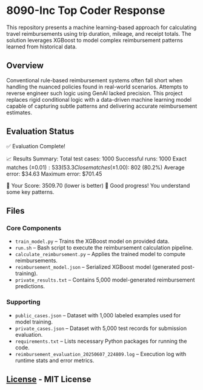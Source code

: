 # 8090-Inc Top Coder Response

This repository presents a machine learning-based approach for calculating travel reimbursements using trip duration, mileage, and receipt totals. The solution leverages XGBoost to model complex reimbursement patterns learned from historical data.

## Overview
Conventional rule-based reimbursement systems often fall short when handling the nuanced policies found in real-world scenarios. Attempts to reverse engineer such logic using GenAI lacked precision. This project replaces rigid conditional logic with a data-driven machine learning model capable of capturing subtle patterns and delivering accurate reimbursement estimates.


## Evaluation Status
✅ Evaluation Complete!

📈 Results Summary:
  Total test cases: 1000
  Successful runs: 1000
  Exact matches (±$0.01): 533 (53.3%)
  Close matches (±$1.00): 802 (80.2%)
  Average error: $34.63
  Maximum error: $701.45

  🎯 Your Score: 3509.70 (lower is better)
  🥉 Good progress! You understand some key patterns.


## Files
### Core Components
* `train_model.py`  – Trains the XGBoost model on provided data.
* `run.sh` – Bash script to execute the reimbursement calculation pipeline.
* `calculate_reimbursement.py` – Applies the trained model to compute reimbursements.
* `reimbursement_model.json` – Serialized XGBoost model (generated post-training).
* `private_results.txt` – Contains 5,000 model-generated reimbursement predictions.

### Supporting 
* `public_cases.json` – Dataset with 1,000 labeled examples used for model training.
* `private_cases.json` – Dataset with 5,000 test records for submission evaluation.
* `requirements.txt` – Lists necessary Python packages for running the code.
* `reimbursement_evaluation_20250607_224809.log` – Execution log with runtime stats and error metrics.

## [License](LICENSE.md) - MIT License
